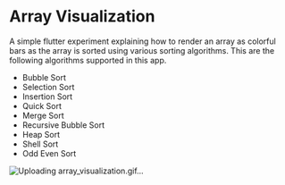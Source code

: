 # Array Visualization

A simple flutter experiment explaining how to render an array as colorful bars as the array is sorted using various sorting algorithms.
This are the following algorithms supported in this app.
- Bubble Sort
- Selection Sort
- Insertion Sort
- Quick Sort
- Merge Sort
- Recursive Bubble Sort
- Heap Sort
- Shell Sort
- Odd Even Sort




![Uploading array_visualization.gif…]()
